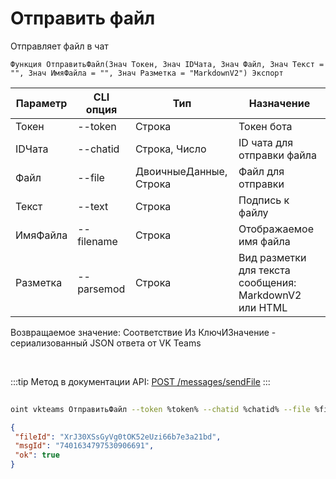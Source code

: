 ﻿---
sidebar_position: 2
---

# Отправить файл
 Отправляет файл в чат



`Функция ОтправитьФайл(Знач Токен, Знач IDЧата, Знач Файл, Знач Текст = "", Знач ИмяФайла = "", Знач Разметка = "MarkdownV2") Экспорт`

  | Параметр | CLI опция | Тип | Назначение |
  |-|-|-|-|
  | Токен | --token | Строка | Токен бота |
  | IDЧата | --chatid | Строка, Число | ID чата для отправки файла |
  | Файл | --file | ДвоичныеДанные, Строка | Файл для отправки |
  | Текст | --text | Строка | Подпись к файлу |
  | ИмяФайла | --filename | Строка | Отображаемое имя файла |
  | Разметка | --parsemod | Строка | Вид разметки для текста сообщения: MarkdownV2 или HTML |

  
  Возвращаемое значение:   Соответствие Из КлючИЗначение - сериализованный JSON ответа от VK Teams

<br/>

:::tip
Метод в документации API: [POST /messages/sendFile](https://teams.vk.com/botapi/#/messages/post_messages_sendFile)
:::
<br/>


	


```sh title="Пример команды CLI"
    
oint vkteams ОтправитьФайл --token %token% --chatid %chatid% --file %file% --text %text% --filename %filename% --parsemod %parsemod%

```

```json title="Результат"
{
 "fileId": "XrJ30XSsGyVg0tOK52eUzi66b7e3a21bd",
 "msgId": "7401634797530906691",
 "ok": true
}
```
